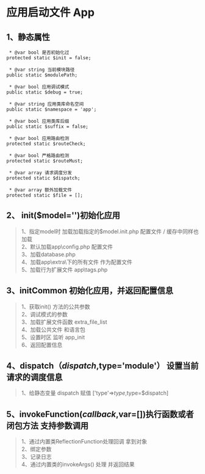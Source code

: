 # 应用启动文件 App
## 1、静态属性
     * @var bool 是否初始化过
    protected static $init = false;

     * @var string 当前模块路径
    public static $modulePath;

     * @var bool 应用调试模式
    public static $debug = true;

     * @var string 应用类库命名空间
    public static $namespace = 'app';

     * @var bool 应用类库后缀
    public static $suffix = false;

     * @var bool 应用路由检测
    protected static $routeCheck;

     * @var bool 严格路由检测
    protected static $routeMust;
    
     * @var array 请求调度分发
    protected static $dispatch;
    
     * @var array 额外加载文件
    protected static $file = [];
 
 
## 2、 init($model='')初始化应用   
>  1、指定model时 加载加载指定的$model.init.php 配置文件  / 缓存中同样也加载   
>  2、默认加载app\config.php 配置文件  
>  3、加载database.php  
>  4、加载app\extra\下的所有文件 作为配置文件  
>  5、加载行为扩展文件 app\tags.php  

  
## 3、initCommon  初始化应用，并返回配置信息
> 1、获取init() 方法的公共参数  
> 2、调试模式的参数  
> 3、加载扩展文件函数 extra_file_list  
> 4、加载公共文件 和语言包  
> 5、设置时区  监听 app_init  
> 6、返回配置信息    

## 4、dispatch（$dispatch,$type='module'） 设置当前请求的调度信息
> 1、给静态变量 dispatch 赋值 ['type'=>$type,$type=$dispatch]
 
## 5、invokeFunction($callback,$var=[])执行函数或者闭包方法 支持参数调用
> 1、通过内置类ReflectionFunction处理回调 拿到对象  
> 2、绑定参数   
> 3、记录日志  
> 4、通过内置类的invokeArgs() 处理 并返回结果

